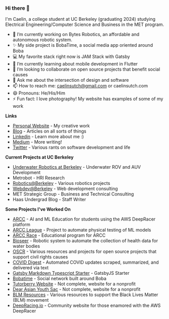 ### Hi there 👋

I'm Caelin, a college student at UC Berkeley (graduating 2024) studying Electrical Engineering/Computer Science and Business in the MET program.

- 🔭 I’m currently working on Bytes Robotics, an affordable and autonomous robotic system.
- ✨ My side project is BobaTime, a social media app oriented around Boba
- 💻 My favorite stack right now is JAM Stack with Gatsby
- 🌱 I’m currently learning about mobile development in Flutter
- 👯 I’m looking to collaborate on open source projects that benefit social causes
- 💬 Ask me about the intersection of design and software
- 📫 How to reach me: caelinsutch@gmail.com or caelinsutch.com
- 😄 Pronouns: He/His/Him
- ⚡ Fun fact: I love photography! My website has examples of some of my work

**Links**
- [Personal Website](caelinsutch.com) - My creative work
- [Blog](cometcode.io) - Articles on all sorts of things
- [Linkedin](linkedin.com/in/caelinsutch/) - Learn more about me :)
- [Medium](medium.com/@caelinsutch) - More writing!
- [Twitter](twitter.com/caelin_sutch) - Various rants on software development and life

**Current Projects at UC Berkeley**
- [Underwater Robotics at Berkeley](https://urobotics.berkeley.edu/) - Underwater ROV and AUV Development
- Metrobot - HRI Research
- [Robotics@Berkeley](https://rab.berkeley.edu/) - Various robotics projects
- [Webdev@Berkeley](https://webatberkeley.org/) - Web development consulting
- MET Strategic Group - Business and Technical Consulting
- Haas Undergrad Blog - Staff Writer

**Some Projects I've Worked On**
- [ARCC](https://arcc.ai/) - AI and ML Education for students using the AWS DeepRacer platform
- [ARCC League](https://league.arcc.ai/) - Project to automate physical testing of ML models
- [ARCC Race](https://race.arcc.ai/) - Educational program for ARCC
- [Bioseer](https://issuu.com/caelinsutch/docs/bioseer_tech_report) - Robotic system to automate the collection of health data for water bodies
- [OSCR](https://opensourceforcivilrights.com/) - Various resources and projects for open source projects that support civil rights causes
- [COVID Digest](https://covid-digest.com/) - Automated COVID updates scraped, summarized, and delivered via text
- [Gatsby Markdown Typescript Starter](https://gatsby-typescript-markdown-starter.vercel.app/) - GatsbyJS Starter
- [Bobatime](https://bobati.me/) - Social network built around Boba
- [Tutorberry Website](https://tutorberry.vercel.app/) - Not complete, website for a nonprofit
- [Dear Asian Youth Sac](https://dear-asian-youth-landing.vercel.app/) - Not complete, website for a nonprofit
- [BLM Resources](https://caelinsutch.github.io/blm-resources/) - Various resources to support the Black Lives Matter (BLM) movement
- [DeepRacing.io](https://deepracing.io/) - Community website for those enamored with the AWS DeepRacer
